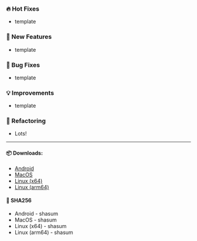 ### 🔥 Hot Fixes
- template

### 🔮 New Features
- template
 
### 🐛 Bug Fixes
- template

### 💡 Improvements
- template

### 📐 Refactoring
- Lots!

----

#### 📦 Downloads:
- [Android](https://github.com/syphon-org/syphon/releases/download/0.x.x/syphon.android.apk) 
- [MacOS](https://github.com/syphon-org/syphon/releases/download/0.x.x/syphon.macos.zip) 
- [Linux (x64)](https://github.com/syphon-org/syphon/releases/download/0.x.x/syphon.linux.x64.0.x.x.tar.gz) 
- [Linux (arm64)](https://github.com/syphon-org/syphon/releases/download/0.x.x/syphon.linux.arm64.tar.gz) 

#### 🔑 SHA256
- Android     -  shasum
- MacOS       -  shasum
- Linux (x64) -  shasum
- Linux (arm64) - shasum
